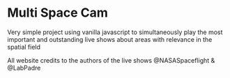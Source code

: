 # Multi Space Cam

Very simple project using vanilla javascript to simultaneously play the most important and outstanding live shows about areas with relevance in the spatial field

All website credits to the authors of the live shows @NASASpaceflight & @LabPadre
